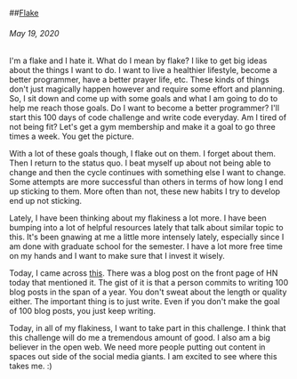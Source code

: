 ##[Flake](/post/05_19_20_flake)
###### May 19, 2020

I'm a flake and I hate it. What do I mean by flake? I like to get big ideas
about the things I want to do. I want to live a healthier lifestyle, become a
better programmer, have a better prayer life, etc. These kinds of things don't
just magically happen however and require some effort and planning. So, I sit
down and come up with some goals and what I am going to do to help me reach
those goals. Do I want to become a better programmer? I'll start this 100 days
of code challenge and write code everyday. Am I tired of not being fit? Let's
get a gym membership and make it a goal to go three times a week. You get the
picture. 

With a lot of these goals though, I flake out on them. I forget about them. Then
I return to the status quo. I beat myself up about not being able to change and
then the cycle continues with something else I want to change. Some attempts are
more successful than others in terms of how long I end up sticking to them. More
often than not, these new habits I try to develop end up not sticking.

Lately, I have been thinking about my flakiness a lot more. I have been bumping
into a lot of helpful resources lately that talk about similar topic to this.
It's been gnawing at me a little more intensely lately, especially since I am
done with graduate school for the semester. I have a lot more free time on my
hands and I want to make sure that I invest it wisely. 

Today, I came across [this](https://100daystooffload.com/). There was a blog
post on the front page of HN today that mentioned it. The gist of it is that a
person commits to writing 100 blog posts in the span of a year. You don't sweat
about the length or quality either. The important thing is to just write. Even
if you don't make the goal of 100 blog posts, you just keep writing.

Today, in all of my flakiness, I want to take part in this challenge. I think
that this challenge will do me a tremendous amount of good. I also am a big
believer in the open web. We need more people putting out content in spaces out
side of the social media giants. I am excited to see where this takes me. :)
